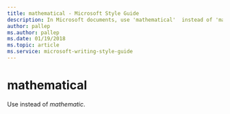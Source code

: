 ```yaml
---
title: mathematical - Microsoft Style Guide
description: In Microsoft documents, use 'mathematical'  instead of 'mathematic'.
author: pallep
ms.author: pallep
ms.date: 01/19/2018
ms.topic: article
ms.service: microsoft-writing-style-guide
---
```


# mathematical

Use instead of *mathematic*.
